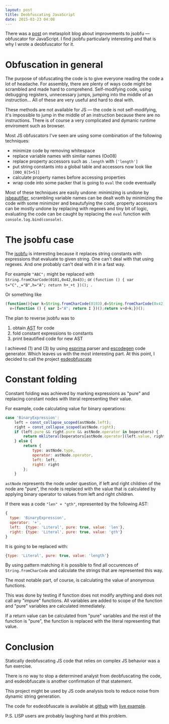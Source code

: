 ```yaml
---
layout: post
title: Deobfuscating JavaScript
date: 2015-03-23 04:08
---
```


There was a [post][1] on metasploit blog about improvements to
jsobfu — obfuscator for JavaScript.  I find jsobfu particularly interesting
and that is why I wrote a deobfuscator for it.

<!-- more -->

# Obfuscation in general

The purpose of obfuscating the code is to give everyone reading the code a lot of headache.
For assembly, there are plenty of ways code might be scrambled and made hard to comprehend.
Self-modifying code, using debugging registers, unnecessary jumps, jumping into
the middle of an instruction...  All of these are very useful and hard to deal with.

These methods are not available for JS — the code is not self-modifying,
it's impossible to jump in the middle of an instruction because there are no instructions.
There is of course a very complicated and dymanic runtime enviroment such as browser.

Most JS obfuscators I've seen are using some combination of the following techniques:

- minimize code by removing whitespace
- replace variable names with similar names (Oo08)
- replace property accessors such as `.length` with `['length']`
- put string constants into a global table and accessors now look like `[O0O_8[5+5]]`
- calculate property names before accessing properties
- wrap code into some packer that is going to `eval` the code eventually

Most of these techniques are easily undone:
minimizing is undone by [jsbeautifier][2],
scrambling variable names can be dealt woth by minimizing the code with some minimizer and beautufying the code,
property accessors can be mostly undone by replacing with regexes and tiny bit of logic,
evaluating the code can be caught by replacing the `eval` function with `console.log.bind(console)`.

# The jsobfu case

The [jsobfu][3] is interesting because it replaces string constants with expressions that
evaluate to given string.  One can't deal with that using regexes.
And one probably can't deal with it in a fast way.

For example `"ABC";` might be replaced with `String.fromCharCode(0101,0x42,0x43);` or `(function () { var t="C",_="B",h="A"; return h+_+t })(); `.

Or something like

```javascript
(function(){var k=String.fromCharCode(0103),d=String.fromCharCode(0x42),
  v=(function () { var I="A"; return I })();return v+d+k;})();
```

The plan to reverse jsobfu was to

1. obtain <abbr title="Abstract Syntax tree">AST</abbr> for code
2. fold constant expressions to constants
3. print beautified code for new AST

I achieved (1) and (3) by using [esprima][4] parser and [escodegen][5] code generator.
Which leaves us with the most interesting part.  At this point, I decided to call the project [esdeobfuscate][7]

# Constant folding

Constant folding was achieved by marking expressions as "pure" and replacing constant nodes
with literal representing their value.

For example, code calculating value for binary operations:

```javascript
case 'BinaryExpression':
    left = const_collapse_scoped(astNode.left);
    right = const_collapse_scoped(astNode.right);
    if (left.pure && right.pure && astNode.operator in boperators) {
        return mkliteral(boperators[astNode.operator](left.value, right.value));
    } else {
        return {
            type: astNode.type,
            operator: astNode.operator,
            left: left,
            right: right
        };
    }
```

`astNode` represents the node under question, if left and right children of the node are "pure",
the node is replaced with the value that is calculated by applying binary operator to values from left and right children.

If there was a code `"len" + "gth"`, represented by the following AST:

```javascript
{
  type: 'BinaryExpression',
  operator: '+',
  left:  {type: 'Literal', pure: true, value: 'len'},
  right: {type: 'Literal', pure: true, value: 'gth'}
}
```

It is going to be replaced with:

```javascript
{type: 'Literal', pure: true, value: 'length'}
```

By using pattern matching it is possible to find all occurences of `String.fromCharCode`
and calculate the strings that are represented this way.

The most notable part, of course, is calculating the value of anonymous functions.

This was done by testing if function does not modify anything and does not call any "impure" functions.
All variables are added to scope of the function and "pure" variables are calculated immediately.

If a return value can be calculated from "pure" variables and the rest of the function is "pure",
the function is replaced with the literal representing that value.

# Conclusion

Statically deobfuscating JS code that relies on complex JS behavior was a fun exercise.

There is no way to stop a determined analyst from deobfuscating the code,
and esdeobfuscate is another confirmation of that statement.

This project might be used by JS code analysis tools to reduce noise from dynamic string generation.

The code for esdeobfuscate is available at [github][7] with [live example][8].

P.S. LISP users are probably laughing hard at this problem.

[1]: https://community.rapid7.com/community/metasploit/blog/2014/12/27/improvements-to-jsobfu
[2]: http://jsbeautifier.org/
[3]: https://github.com/rapid7/jsobfu
[4]: http://esprima.org/
[5]: https://github.com/estools/escodegen
[6]: http://www.jsfuck.com/
[7]: https://github.com/m1el/esdeobfuscate
[8]: http://m1el.github.io/esdeobfuscate/
